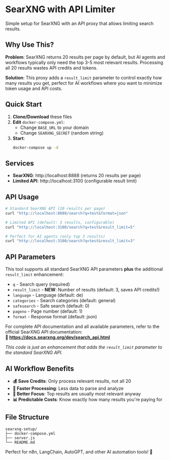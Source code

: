 # SearXNG with API Limiter

Simple setup for SearXNG with an API proxy that allows limiting search results.

## Why Use This?

**Problem**: SearXNG returns 20 results per page by default, but AI agents and workflows typically only need the top 3-5 most relevant results. Processing all 20 results wastes API credits and tokens.

**Solution**: This proxy adds a `result_limit` parameter to control exactly how many results you get, perfect for AI workflows where you want to minimize token usage and API costs.

## Quick Start

1. **Clone/Download** these files
2. **Edit** `docker-compose.yml`:
   - Change `BASE_URL` to your domain
   - Change `SEARXNG_SECRET` (random string)
3. **Start**:
   ```bash
   docker-compose up -d
   ```

## Services

- **SearXNG**: http://localhost:8888 (returns 20 results per page)
- **Limited API**: http://localhost:3100 (configurable result limit)

## API Usage

```bash
# Standard SearXNG API (20 results per page)
curl "http://localhost:8888/search?q=test&format=json"

# Limited API (default: 3 results, configurable)
curl "http://localhost:3100/search?q=test&result_limit=5"

# Perfect for AI agents (only top 3 results)
curl "http://localhost:3100/search?q=test&result_limit=3"
```

## API Parameters

This tool supports all standard SearXNG API parameters **plus** the additional `result_limit` enhancement:

- `q` - Search query (required)
- `result_limit` - **NEW**: Number of results (default: 3, saves API credits!)
- `language` - Language (default: de)
- `categories` - Search categories (default: general)
- `safesearch` - Safe search (default: 0)
- `pageno` - Page number (default: 1)
- `format` - Response format (default: json)

For complete API documentation and all available parameters, refer to the official SearXNG API documentation:  
**📖 https://docs.searxng.org/dev/search_api.html**

*This code is just an enhancement that adds the `result_limit` parameter to the standard SearXNG API.*

## AI Workflow Benefits

- **💰 Save Credits**: Only process relevant results, not all 20
- **🚀 Faster Processing**: Less data to parse and analyze
- **🎯 Better Focus**: Top results are usually most relevant anyway
- **📊 Predictable Costs**: Know exactly how many results you're paying for

## File Structure

```
searxng-setup/
├── docker-compose.yml
├── server.js
└── README.md
```

Perfect for n8n, LangChain, AutoGPT, and other AI automation tools! 🚀
